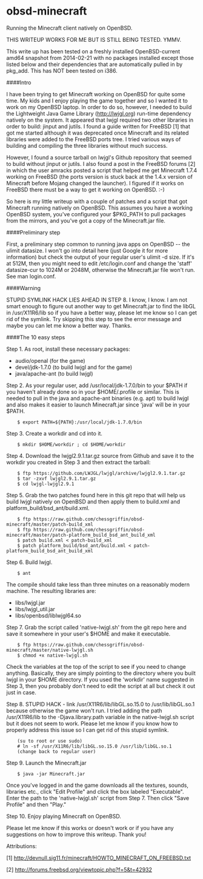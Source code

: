 obsd-minecraft
==============

Running the Minecraft client natively on OpenBSD.

THIS WRITEUP WORKS FOR ME BUT IS STILL BEING TESTED. YMMV.

This write up has been tested on a freshly installed OpenBSD-current amd64
snapshot from 2014-02-21 with no packages installed except those listed below
and their dependencies that are automatically pulled in by pkg_add.  This has
NOT been tested on i386.

####Intro

I have been trying to get Minecraft working on OpenBSD for quite some time.  My
kids and I enjoy playing the game together and so I wanted it to work on my
OpenBSD laptop.  In order to do so, however, I needed to build the Lightweight
Java Game Library (http://lwjgl.org) run-time dependency natively on the
system.  It appeared that lwjgl required two other libraries in order to build:
jinput and jutils.  I found a guide written for FreeBSD [1] that got me started
although it was deprecated once Minecraft and its related libraries were added
to the FreeBSD ports tree.  I tried various ways of building and compiling the
three libraries without much success.

However, I found a source tarball on lwjgl's Github repository that seemed to
build without jinput or jutils.  I also found a post in the FreeBSD forums [2]
in which the user amracks posted a script that helped me get Minecraft 1.7.4
working on FreeBSD (the ports version is stuck back at the 1.4.x version of
Minecraft before Mojang changed the launcher).  I figured if it works on
FreeBSD there must be a way to get it working on OpenBSD. :-)

So here is my little writeup with a couple of patches and a script that got
Minecraft running natively on OpenBSD.  This assumes you have a working OpenBSD
system, you've configured your $PKG_PATH to pull packages from the mirrors, and
you've got a copy of the Minecraft.jar file.

####Preliminary step

First, a preliminary step common to running java apps on OpenBSD -- the ulimit
datasize.  I won't go into detail here (just Google it for more information)
but check the output of your regular user's ulimit -d size.  If it's at 512M,
then you might need to edit /etc/login.conf and change the 'staff' datasize-cur
to 1024M or 2048M, otherwise the Minecraft.jar file won't run.  See man
login.conf.

####Warning

STUPID SYMLINK HACK LIES AHEAD IN STEP 8. I know, I know.  I am not smart
enough to figure out another way to get Minecraft.jar to find the libGL in
/usr/X11R6/lib so if you have a better way, please let me know so I can get rid
of the symlink. Try skipping this step to see the error message and maybe you
can let me know a better way.  Thanks.

####The 10 easy steps

Step 1. As root, install these necessary packages:

   * audio/openal (for the game)
   * devel/jdk-1.7.0 (to build lwjgl and for the game)
   * java/apache-ant (to build lwjgl)

Step 2. As your regular user, add /usr/local/jdk-1.7.0/bin to your $PATH if you
haven't already done so in your $HOME/.profile or similar.  This is needed to
pull in the java and apache-ant binaries (e.g. apt) to build lwjgl and also
makes it easier to launch Minecraft.jar since 'java' will be in your $PATH.

```
    $ export PATH=${PATH}:/usr/local/jdk-1.7.0/bin
```

Step 3. Create a workdir and cd into it.

```
    $ mkdir $HOME/workdir ; cd $HOME/workdir
```

Step 4. Download the lwjgl2.9.1.tar.gz source from Github and save it to the
workdir you created in Step 3 and then extract the tarball:

```
    $ ftp https://github.com/LWJGL/lwjgl/archive/lwjgl2.9.1.tar.gz
    $ tar -zxvf lwjgl2.9.1.tar.gz
    $ cd lwjgl-lwjgl2.9.1
```

Step 5. Grab the two patches found here in this git repo that will help us build
lwjgl natively on OpenBSD and then apply them to build.xml and
platform_build/bsd_ant/build.xml.

```
    $ ftp https://raw.github.com/chessgriffin/obsd-minecraft/master/patch-build_xml
    $ ftp https://raw.github.com/chessgriffin/obsd-minecraft/master/patch-platform_build_bsd_ant_build_xml
    $ patch build.xml < patch-build_xml
    $ patch platform_build/bsd_ant/build.xml < patch-platform_build_bsd_ant_build_xml
```

Step 6. Build lwjgl.

```
    $ ant
```

The compile should take less than three minutes on a reasonably modern machine.
The resulting libraries are:

   * libs/lwjgl.jar
   * libs/lwjgl_util.jar
   * libs/openbsd/liblwjgl64.so

Step 7. Grab the script called 'native-lwjgl.sh' from the git repo here and
save it somewhere in your user's $HOME and make it executable.

```
    $ ftp https://raw.github.com/chessgriffin/obsd-minecraft/master/native-lwjgl.sh
    $ chmod +x native-lwjgl.sh
```

Check the variables at the top of the script to see if you need to change
anything.  Basically, they are simply pointing to the directory where you built
lwjgl in your $HOME directory.  If you used the 'workdir' name suggested in
Step 3, then you probably don't need to edit the script at all but check it out
just in case.

Step 8. STUPID HACK - link /usr/X11R6/lib/libGL.so.15.0 to
/usr/lib/libGL.so.1 because otherwise the game won't run.  I tried adding
the path /usr/X11R6/lib to the -Djava.library.path variable in the
native-lwjgl.sh script but it does not seem to work.  Please let me know if you
know how to properly address this issue so I can get rid of this stupid
symlink.

```
    (su to root or use sudo)
    # ln -sf /usr/X11R6/lib/libGL.so.15.0 /usr/lib/libGL.so.1
    (change back to regular user)
```

Step 9. Launch the Minecraft.jar

```
    $ java -jar Minecraft.jar
```

Once you've logged in and the game downloads all the textures, sounds,
libraries etc., click "Edit Profile" and click the box labeled "Executable".
Enter the path to the 'native-lwjgl.sh' script from Step 7.  Then click "Save
Profile" and then "Play."

Step 10.  Enjoy playing Minecraft on OpenBSD.

Please let me know if this works or doesn't work or if you have any suggestions
on how to improve this writeup.  Thank you!

Attributions:

[1] http://devnull.sig11.fr/minecraft/HOWTO_MINECRAFT_ON_FREEBSD.txt

[2] http://forums.freebsd.org/viewtopic.php?f=5&t=42932
